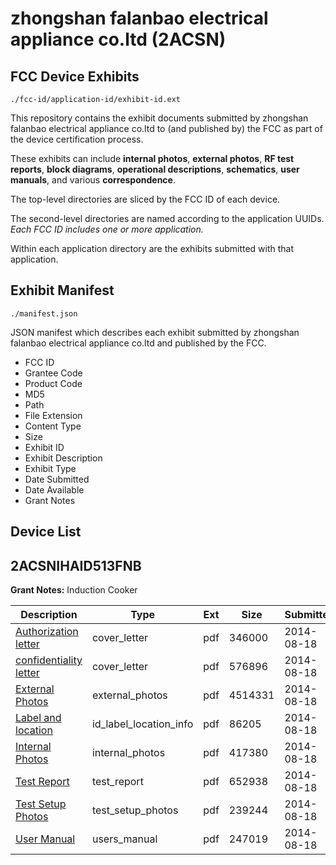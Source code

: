 # zhongshan falanbao electrical appliance co.ltd (2ACSN)
## FCC Device Exhibits

```
./fcc-id/application-id/exhibit-id.ext
```

This repository contains the exhibit documents submitted by zhongshan falanbao electrical appliance co.ltd to (and published by) the FCC as part of the device certification process.

These exhibits can include **internal photos**, **external photos**, **RF test reports**, **block diagrams**, **operational descriptions**, **schematics**, **user manuals**, and various **correspondence**.

The top-level directories are sliced by the FCC ID of each device.

The second-level directories are named according to the application UUIDs. *Each FCC ID includes one or more application.*

Within each application directory are the exhibits submitted with that application. 

## Exhibit Manifest

```
./manifest.json
```

JSON manifest which describes each exhibit submitted by zhongshan falanbao electrical appliance co.ltd and published by the FCC.

- FCC ID
- Grantee Code
- Product Code
- MD5
- Path
- File Extension
- Content Type
- Size
- Exhibit ID
- Exhibit Description
- Exhibit Type
- Date Submitted
- Date Available
- Grant Notes

## Device List
## 2ACSNIHAID513FNB
**Grant Notes:** Induction Cooker

| Description | Type | Ext | Size | Submitted | Available |
| ----------- | ---- | --- | ---- | --------- | --------- |
| [Authorization letter](2ACSNIHAID513FNB/be1bd6dd30c11a2297566921a9508d16/2360702.pdf) | cover_letter | pdf | 346000 | 2014-08-18 | 2014-08-18 |
| [confidentiality letter](2ACSNIHAID513FNB/be1bd6dd30c11a2297566921a9508d16/2360703.pdf) | cover_letter | pdf | 576896 | 2014-08-18 | 2014-08-18 |
| [External Photos](2ACSNIHAID513FNB/be1bd6dd30c11a2297566921a9508d16/2360704.pdf) | external_photos | pdf | 4514331 | 2014-08-18 | 2014-08-18 |
| [Label and location](2ACSNIHAID513FNB/be1bd6dd30c11a2297566921a9508d16/2360706.pdf) | id_label_location_info | pdf | 86205 | 2014-08-18 | 2014-08-18 |
| [Internal Photos](2ACSNIHAID513FNB/be1bd6dd30c11a2297566921a9508d16/2360705.pdf) | internal_photos | pdf | 417380 | 2014-08-18 | 2014-08-18 |
| [Test Report](2ACSNIHAID513FNB/be1bd6dd30c11a2297566921a9508d16/2360710.pdf) | test_report | pdf | 652938 | 2014-08-18 | 2014-08-18 |
| [Test Setup Photos](2ACSNIHAID513FNB/be1bd6dd30c11a2297566921a9508d16/2360711.pdf) | test_setup_photos | pdf | 239244 | 2014-08-18 | 2014-08-18 |
| [User Manual](2ACSNIHAID513FNB/be1bd6dd30c11a2297566921a9508d16/2360712.pdf) | users_manual | pdf | 247019 | 2014-08-18 | 2014-08-18 |
